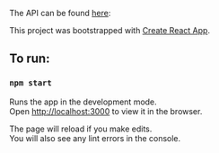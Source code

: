 
The API can be found [here](https://github.com/emcassi/ascii-art-api): 

This project was bootstrapped with [Create React App](https://github.com/facebook/create-react-app).

## To run: 

### `npm start`

Runs the app in the development mode.\
Open [http://localhost:3000](http://localhost:3000) to view it in the browser.

The page will reload if you make edits.\
You will also see any lint errors in the console.

